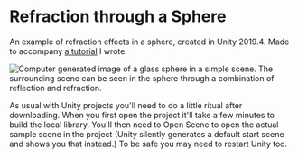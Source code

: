 # Refraction through a Sphere
An example of refraction effects in a sphere, created in Unity 2019.4. Made to accompany [a tutorial](https://samdriver.xyz/article/refraction-sphere) I wrote.

![Computer generated image of a glass sphere in a simple scene. The surrounding scene can be seen in the sphere through a combination of reflection and refraction.](![image](https://github.com/Anatta336/sphere-refraction/assets/35700764/5c31abe7-0194-4f2c-8d32-715823be4c04))

As usual with Unity projects you'll need to do a little ritual after downloading. When you first open the project it'll take a few minutes to build the local library. You'll then need to Open Scene to open the actual sample scene in the project (Unity silently generates a default start scene and shows you that instead.) To be safe you may need to restart Unity too.


